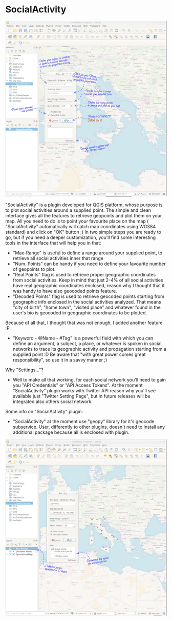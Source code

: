 # SocialActivity

![Alt text](https://github.com/vincenzolanzaro/SocialActivity/raw/master/pictures/Screenshot-0.jpg?raw=true "SocialActivity settings")

"SocialActivity" is a plugin developed for QGIS platform, whose purpose is to plot social activities around a supplied point.
The simple and clean interface gives all the features to retrieve geopoints and plot them on your map. 
All you need to do is to point your favourite place on the map ( "SocialActivity" automatically will catch map coordinates using WGS84 standard) and click on "OK" button ;) 
In two simple steps you are ready to go, but if you need a deeper customization, you'll find some interesting tools in the interface that will help you in that:
- "Max-Range" is useful to define a range around your supplied point, to retrieve all social activities inner that range
- "Num. Points" can be handy if you need to define your favourite number of geopoints to plot.
- "Real Points" flag is used to retrieve proper geographic coordinates from social activities. Keep in mind that just 2-4% of all social activities have real geographic coordinates enclosed, reason why I thought that it was handy to have also geocoded points feature.
- "Decoded Points" flag is used to retrieve geocoded points starting from geographic info enclosed in the social activities analyzed. That means "city of birth", "home town", "visited place" and whatever found in the user's bio is geocoded in geographic coordinates to be plotted.

Because of all that, I thought that was not enough, I added another feature :P
- "Keyword - @Name - #Tag" is a powerful field with which you can define an argument, a subject, a place, or whatever is spoken in social networks to trace its geographic activity and propagation starting from a supplied point :D Be aware that "with great power comes great responsibility", so use it in a savvy manner ;)

Why "Settings..."?
- Well to make all that working, for each social network you'll need to gain you "API Credentials" or "API Access Tokens". At the moment "SocialActivity" plugin works with Twitter API reason why you'll see available just "Twitter Setting Page", but in future releases will be integrated also others social network.

Some info on "SocialActivity" plugin: 
- "SocialActivity" at the moment use "geopy" library for it's geocode subservice. User, differently to other plugins, doesn't need to install any additional package because all is enclosed with plugin.

![Alt text](https://github.com/vincenzolanzaro/SocialActivity/raw/master/pictures/Screenshot-1.jpg?raw=true "SocialActivity results")
